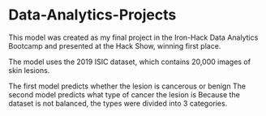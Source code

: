 # Data-Analytics-Projects

This model was created as my final project in the Iron-Hack Data Analytics Bootcamp and presented at the Hack Show, winning first place.

The model uses the 2019 ISIC dataset, which contains 20,000 images of skin lesions. 

The first model predicts whether the lesion is cancerous or benign
The second model predicts what type of cancer the lesion is
Because the dataset is not balanced, the types were divided into 3 categories.

